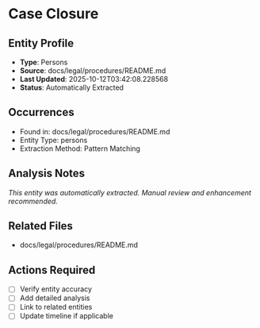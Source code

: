 # Case Closure

## Entity Profile
- **Type**: Persons
- **Source**: docs/legal/procedures/README.md
- **Last Updated**: 2025-10-12T03:42:08.228568
- **Status**: Automatically Extracted

## Occurrences
- Found in: docs/legal/procedures/README.md
- Entity Type: persons
- Extraction Method: Pattern Matching

## Analysis Notes
*This entity was automatically extracted. Manual review and enhancement recommended.*

## Related Files
- docs/legal/procedures/README.md

## Actions Required
- [ ] Verify entity accuracy
- [ ] Add detailed analysis
- [ ] Link to related entities
- [ ] Update timeline if applicable
